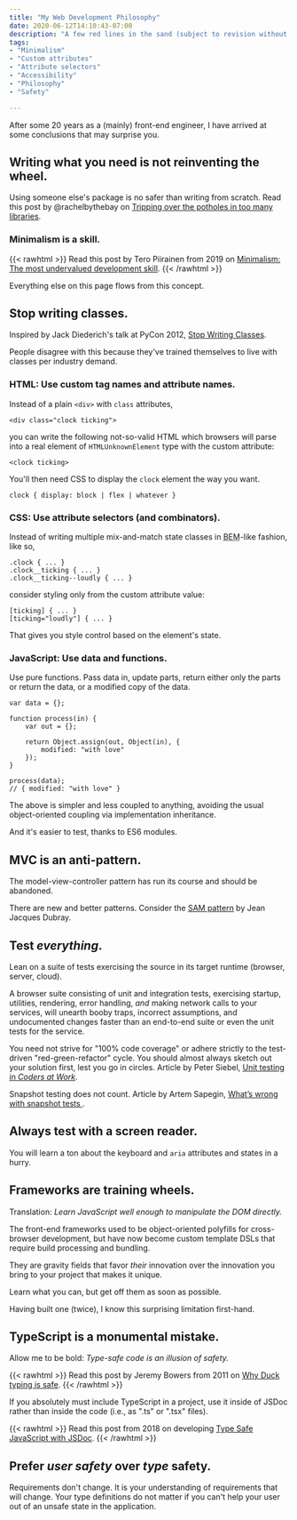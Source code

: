 ```yaml
---
title: "My Web Development Philosophy"
date: 2020-06-12T14:10:43-07:00
description: "A few red lines in the sand (subject to revision without notice)."
tags: 
- "Minimalism"
- "Custom attributes"
- "Attribute selectors"
- "Accessibility"
- "Philosophy"
- "Safety"

---
```


<!--more-->

After some 20 years as a (mainly) front-end engineer, I have arrived at some conclusions that may surprise you.

## Writing what you need is not reinventing the wheel.

Using someone else's package is no safer than writing from scratch. Read this post by @rachelbythebay on [Tripping over the potholes in too many libraries](https://rachelbythebay.com/w/2020/08/09/lib/).

### Minimalism is a skill.

{{< rawhtml >}}
Read this post by Tero Piirainen from <time>2019</time> on <a href="https://volument.com/blog/minimalism-the-most-undervalued-development-skill">Minimalism: The most undervalued development skill</a>.
{{< /rawhtml >}}

Everything else on this page flows from this concept.

## Stop writing classes.

Inspired by Jack Diederich's talk at PyCon 2012, [Stop Writing Classes](https://www.youtube.com/watch?v=o9pEzgHorH0).

People disagree with this because they've trained themselves to live with classes per industry demand.

### HTML: Use custom tag names and attribute names.

Instead of a plain `<div>` with `class` attributes,

```
<div class="clock ticking">
```

you can write the following not-so-valid HTML which browsers will parse into a real element of `HTMLUnknownElement` type with the custom attribute:

```
<clock ticking>
```

You'll then need CSS to display the `clock` element the way you want.

```
clock { display: block | flex | whatever }
```

### CSS: Use attribute selectors (and combinators).

Instead of writing multiple mix-and-match state classes in <abbr title="Block-Element-Modifier">BEM</abbr>-like fashion, like so,

```
.clock { ... }
.clock__ticking { ... }
.clock__ticking--loudly { ... }
```

consider styling only from the custom attribute value:

```
[ticking] { ... }
[ticking="loudly"] { ... }
```

That gives you style control based on the element's state.
 
### JavaScript: Use data and functions.

Use pure functions. Pass data in, update parts, return either only the parts or return the data, or a modified copy of the data.

```
var data = {};

function process(in) {
    var out = {};

    return Object.assign(out, Object(in), {
        modified: "with love"
    });
}

process(data);
// { modified: "with love" }
```

The above is simpler and less coupled to anything, avoiding the usual object-oriented coupling via implementation inheritance.

And it's easier to test, thanks to ES6 modules.

## MVC is an anti-pattern.

The model-view-controller pattern has run its course and should be abandoned.

There are new and better patterns. Consider the [SAM pattern](https://medium.com/@metapgmr/hex-a-no-framework-approach-to-building-modern-web-apps-e43f74190b9c) by Jean Jacques Dubray.

## Test *everything*.

Lean on a suite of tests exercising the source in its target runtime (browser, server, cloud).

A browser suite consisting of unit and integration tests, exercising startup, utilities, rendering, error handling, *and* making network calls to your services, will unearth booby traps, incorrect assumptions, and undocumented changes faster than an end-to-end suite or even the unit tests for the service.

You need not strive for "100% code coverage" or adhere strictly to the test-driven "red-green-refactor" cycle. You should almost always sketch out your solution first, lest you go in circles. Article by Peter Siebel, [Unit testing in *Coders at Work*](https://gigamonkeys.wordpress.com/2009/10/05/coders-unit-testing/).

Snapshot testing does not count. Article by Artem Sapegin, [What’s wrong with snapshot tests
](https://blog.sapegin.me/all/snapshot-tests/).

## Always test with a screen reader.

You will learn a ton about the keyboard and `aria` attributes and states in a hurry.

## Frameworks are training wheels.

Translation: *Learn JavaScript well enough to manipulate the DOM directly.*

The front-end frameworks used to be object-oriented polyfills for cross-browser development, but have now become custom template DSLs that require build processing and bundling.

They are gravity fields that favor *their* innovation over the innovation you bring to your project that makes it unique.

Learn what you can, but get off them as soon as possible.

Having built one (twice), I know this surprising limitation first-hand.

## TypeScript is a monumental mistake.

Allow me to be bold: *Type-safe code is an illusion of safety.*

{{< rawhtml >}}
Read this post by Jeremy Bowers from <time>2011</time> on <a href="http://www.jerf.org/iri/post/2954">Why Duck typing is safe</a>.
{{< /rawhtml >}}

If you absolutely must include TypeScript in a project, use it inside of JSDoc rather than inside the code (i.e., as ".ts" or ".tsx" files).

{{< rawhtml >}}
Read this post from <time>2018</time> on developing <a href="https://medium.com/@trukrs/type-safe-javascript-with-jsdoc-7a2a63209b76">Type Safe JavaScript with JSDoc</a>.
{{< /rawhtml >}}

## Prefer *user safety* over *type* safety.

Requirements don't change. It is your understanding of requirements that will change. Your type definitions do not matter if you can't help your user out of an unsafe state in the application.
